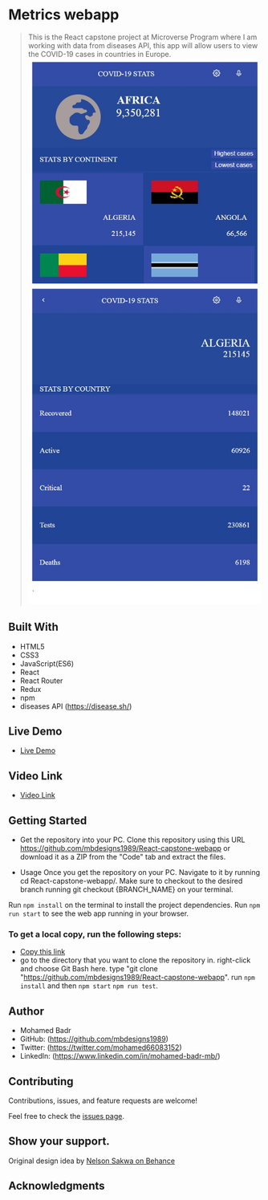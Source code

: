 # Metrics webapp
> This is the React capstone project at Microverse Program where I am working with data from diseases API, this app will allow users to view the COVID-19 cases in countries in Europe.
![home](./home.jpg)
![details](./details.jpg)


## Built With

- HTML5
- CSS3
- JavaScript(ES6)
- React
- React Router
- Redux
- npm
- diseases API  (https://disease.sh/)


## Live Demo
- [Live Demo](https://angry-borg-c6fc5f.netlify.app/)

## Video Link

- [Video Link](https://drive.google.com/file/d/16wc568N9VZYNf3OdTY__uGTyeUs9UM0V/view?usp=sharing)

## Getting Started
 - Get the repository into your PC.
  Clone this repository using this URL https://github.com/mbdesigns1989/React-capstone-webapp or download it as a ZIP from the "Code" tab and extract the files.

 - Usage
  Once you get the repository on your PC. Navigate to it by running cd React-capstone-webapp/.
  Make sure to checkout to the desired branch running git checkout {BRANCH_NAME} on your terminal.

  Run `npm install` on the terminal to install the project dependencies.
  Run `npm run start` to see the web app running in your browser.

### To get a local copy, run the following steps:

- [Copy this link](https://github.com/mbdesigns1989/React-capstone-webapp)
- go to the directory that you want to clone the repository in.
right-click and choose Git Bash here.
type "git clone "https://github.com/mbdesigns1989/React-capstone-webapp".
run `npm install` and then `npm start`  `npm run test`.

## Author

- Mohamed Badr
- GitHub: (https://github.com/mbdesigns1989)
- Twitter: (https://twitter.com/mohamed66083152)
- LinkedIn: (https://www.linkedin.com/in/mohamed-badr-mb/)

##  Contributing

Contributions, issues, and feature requests are welcome!

Feel free to check the [issues page](../../issues/).

## Show your support.

 Original design idea by [Nelson Sakwa on Behance](https://www.behance.net/sakwadesignstudio)

## Acknowledgments

